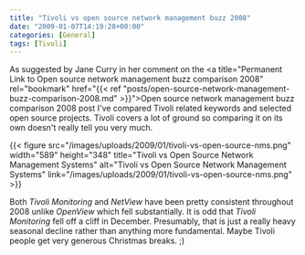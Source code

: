 ```yaml
---
title: "Tivoli vs open source network management buzz 2008"
date: "2009-01-07T14:19:28+00:00"
categories: [General]
tags: [Tivoli]
---
```


As suggested by Jane Curry in her comment on the <a title="Permanent Link to Open source network management buzz comparison 2008" rel="bookmark" href="{{< ref "posts/open-source-network-management-buzz-comparison-2008.md" >}}">Open source network management buzz comparison 2008</a> post I've compared Tivoli related keywords and selected open source projects. Tivoli covers a lot of ground so comparing it on its own doesn't really tell you very much.

{{< figure src="/images/uploads/2009/01/tivoli-vs-open-source-nms.png" width="589" height="348" title="Tivoli vs Open Source Network Management Systems" alt="Tivoli vs Open Source Network Management Systems" link="/images/uploads/2009/01/tivoli-vs-open-source-nms.png" >}}

Both <em>Tivoli Monitoring</em> and <em>NetView</em> have been pretty consistent throughout 2008 unlike <em>OpenView</em> which fell substantially. It is odd that <em>Tivoli Monitoring</em> fell off a cliff in December. Presumably, that is just a really heavy seasonal decline rather than anything more fundamental. Maybe Tivoli people get very generous Christmas breaks. ;)
